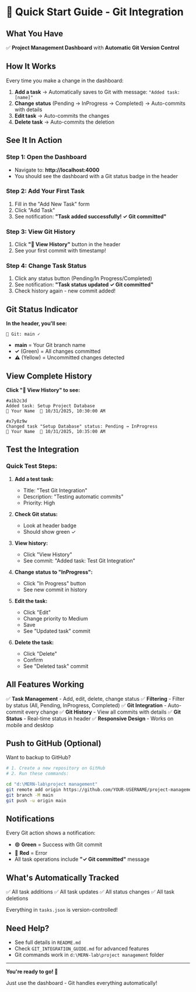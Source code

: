 # 🚀 Quick Start Guide - Git Integration

## What You Have

✅ **Project Management Dashboard** with **Automatic Git Version Control**

## How It Works

Every time you make a change in the dashboard:

1. **Add a task** → Automatically saves to Git with message: `"Added task: [name]"`
2. **Change status** (Pending → InProgress → Completed) → Auto-commits with details
3. **Edit task** → Auto-commits the changes
4. **Delete task** → Auto-commits the deletion

## See It In Action

### Step 1: Open the Dashboard

- Navigate to: **http://localhost:4000**
- You should see the dashboard with a Git status badge in the header

### Step 2: Add Your First Task

1. Fill in the "Add New Task" form
2. Click "Add Task"
3. See notification: **"Task added successfully! ✓ Git committed"**

### Step 3: View Git History

1. Click **"📜 View History"** button in the header
2. See your first commit with timestamp!

### Step 4: Change Task Status

1. Click any status button (Pending/In Progress/Completed)
2. See notification: **"Task status updated ✓ Git committed"**
3. Check history again - new commit added!

## Git Status Indicator

**In the header, you'll see:**

```
🔄 Git: main ✓
```

- **main** = Your Git branch name
- **✓** (Green) = All changes committed
- **⚠** (Yellow) = Uncommitted changes detected

## View Complete History

**Click "📜 View History" to see:**

```
#a1b2c3d
Added task: Setup Project Database
👤 Your Name  📅 10/31/2025, 10:30:00 AM

#x7y8z9w
Changed task "Setup Database" status: Pending → InProgress
👤 Your Name  📅 10/31/2025, 10:35:00 AM
```

## Test the Integration

### Quick Test Steps:

1. **Add a test task:**

   - Title: "Test Git Integration"
   - Description: "Testing automatic commits"
   - Priority: High

2. **Check Git status:**

   - Look at header badge
   - Should show green ✓

3. **View history:**

   - Click "View History"
   - See commit: "Added task: Test Git Integration"

4. **Change status to "InProgress":**

   - Click "In Progress" button
   - See new commit in history

5. **Edit the task:**

   - Click "Edit"
   - Change priority to Medium
   - Save
   - See "Updated task" commit

6. **Delete the task:**
   - Click "Delete"
   - Confirm
   - See "Deleted task" commit

## All Features Working

✅ **Task Management** - Add, edit, delete, change status
✅ **Filtering** - Filter by status (All, Pending, InProgress, Completed)
✅ **Git Integration** - Auto-commit every change
✅ **Git History** - View all commits with details
✅ **Git Status** - Real-time status in header
✅ **Responsive Design** - Works on mobile and desktop

## Push to GitHub (Optional)

Want to backup to GitHub?

```bash
# 1. Create a new repository on GitHub
# 2. Run these commands:

cd "d:\MERN-lab\project management"
git remote add origin https://github.com/YOUR-USERNAME/project-management.git
git branch -M main
git push -u origin main
```

## Notifications

Every Git action shows a notification:

- 🟢 **Green** = Success with Git commit
- 🔴 **Red** = Error
- All task operations include **"✓ Git committed"** message

## What's Automatically Tracked

✅ All task additions
✅ All task updates
✅ All status changes
✅ All task deletions

Everything in `tasks.json` is version-controlled!

## Need Help?

- See full details in `README.md`
- Check `GIT_INTEGRATION_GUIDE.md` for advanced features
- Git commands work in `d:\MERN-lab\project management` folder

---

**You're ready to go! 🎉**

Just use the dashboard - Git handles everything automatically!
